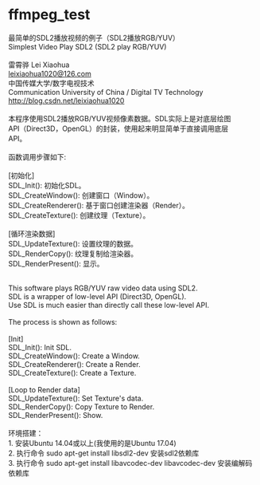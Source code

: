 # ffmpeg_test<br>
最简单的SDL2播放视频的例子（SDL2播放RGB/YUV）<br>
 Simplest Video Play SDL2 (SDL2 play RGB/YUV)<br>
<br>
 雷霄骅 Lei Xiaohua<br>
 leixiaohua1020@126.com<br>
 中国传媒大学/数字电视技术<br>
 Communication University of China / Digital TV Technology<br>
 http://blog.csdn.net/leixiaohua1020<br>
<br>
 本程序使用SDL2播放RGB/YUV视频像素数据。SDL实际上是对底层绘图<br>
 API（Direct3D，OpenGL）的封装，使用起来明显简单于直接调用底层<br>
 API。<br>
<br>
 函数调用步骤如下:<br>
<br>
 [初始化]<br>
 SDL_Init(): 初始化SDL。<br>
 SDL_CreateWindow(): 创建窗口（Window）。<br>
 SDL_CreateRenderer(): 基于窗口创建渲染器（Render）。<br>
 SDL_CreateTexture(): 创建纹理（Texture）。<br>
<br>
 [循环渲染数据]<br>
 SDL_UpdateTexture(): 设置纹理的数据。<br>
 SDL_RenderCopy(): 纹理复制给渲染器。<br>
 SDL_RenderPresent(): 显示。<br>

<br>
 This software plays RGB/YUV raw video data using SDL2.<br>
 SDL is a wrapper of low-level API (Direct3D, OpenGL).<br>
 Use SDL is much easier than directly call these low-level API.<br>
<br>
 The process is shown as follows:<br>
<br>
 [Init]<br>
 SDL_Init(): Init SDL.<br>
 SDL_CreateWindow(): Create a Window.<br>
 SDL_CreateRenderer(): Create a Render.<br>
 SDL_CreateTexture(): Create a Texture.<br>
<br>
 [Loop to Render data]<br>
 SDL_UpdateTexture(): Set Texture's data.<br>
 SDL_RenderCopy(): Copy Texture to Render.<br>
 SDL_RenderPresent(): Show.<br>
<br>
环境搭建：<br>
1. 安装Ubuntu 14.04或以上(我使用的是Ubuntu 17.04)<br>
2. 执行命令 sudo apt-get install libsdl2-dev 安装sdl2依赖库<br>
3. 执行命令 sudo apt-get install libavcodec-dev libavcodec-dev 安装编解码依赖库

